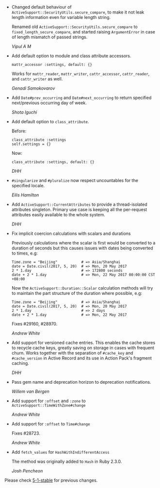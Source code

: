 *   Changed default behaviour of `ActiveSupport::SecurityUtils.secure_compare`, 
    to make it not leak length information even for variable length string.
    
    Renamed old `ActiveSupport::SecurityUtils.secure_compare` to `fixed_length_secure_compare`, 
    and started raising `ArgumentError` in case of length mismatch of passed strings.

    *Vipul A M*
    
*   Add default option to module and class attribute accessors.

        mattr_accessor :settings, default: {}

    Works for `mattr_reader`, `mattr_writer`, `cattr_accessor`, `cattr_reader`,
    and `cattr_writer` as well.

    *Genadi Samokovarov*

*   Add `Date#prev_occurring` and `Date#next_occurring` to return specified next/previous occurring day of week.

    *Shota Iguchi*

*   Add default option to `class_attribute`.

    Before:

        class_attribute :settings
        self.settings = {}

    Now:

        class_attribute :settings, default: {}

    *DHH*

*   `#singularize` and `#pluralize` now respect uncountables for the specified locale.

    *Eilis Hamilton*

*   Add `ActiveSupport::CurrentAttributes` to provide a thread-isolated attributes singleton.
    Primary use case is keeping all the per-request attributes easily available to the whole system.

    *DHH*

*   Fix implicit coercion calculations with scalars and durations

    Previously calculations where the scalar is first would be converted to a duration
    of seconds but this causes issues with dates being converted to times, e.g:

        Time.zone = "Beijing"           # => Asia/Shanghai
        date = Date.civil(2017, 5, 20)  # => Mon, 20 May 2017
        2 * 1.day                       # => 172800 seconds
        date + 2 * 1.day                # => Mon, 22 May 2017 00:00:00 CST +08:00

    Now the `ActiveSupport::Duration::Scalar` calculation methods will try to maintain
    the part structure of the duration where possible, e.g:

        Time.zone = "Beijing"           # => Asia/Shanghai
        date = Date.civil(2017, 5, 20)  # => Mon, 20 May 2017
        2 * 1.day                       # => 2 days
        date + 2 * 1.day                # => Mon, 22 May 2017

    Fixes #29160, #28970.

    *Andrew White*

*   Add support for versioned cache entries. This enables the cache stores to recycle cache keys, greatly saving
    on storage in cases with frequent churn. Works together with the separation of `#cache_key` and `#cache_version`
    in Active Record and its use in Action Pack's fragment caching.

    *DHH*

*   Pass gem name and deprecation horizon to deprecation notifications.

    *Willem van Bergen*

*   Add support for `:offset` and `:zone` to `ActiveSupport::TimeWithZone#change`

    *Andrew White*

*   Add support for `:offset` to `Time#change`

    Fixes #28723.

    *Andrew White*

*   Add `fetch_values` for `HashWithIndifferentAccess`

    The method was originally added to `Hash` in Ruby 2.3.0.

    *Josh Pencheon*


Please check [5-1-stable](https://github.com/rails/rails/blob/5-1-stable/activesupport/CHANGELOG.md) for previous changes.
